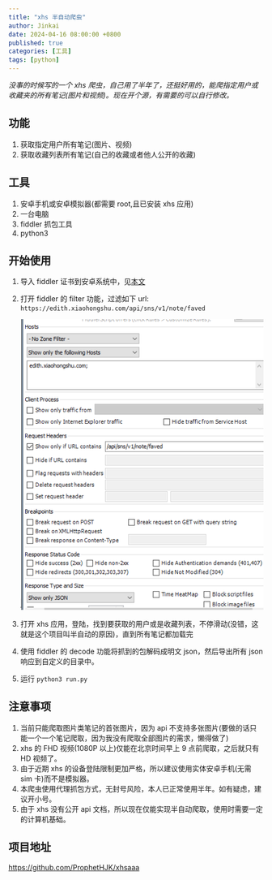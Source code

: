 ```yaml
---
title: "xhs 半自动爬虫"
author: Jinkai
date: 2024-04-16 08:00:00 +0800
published: true
categories: [工具]
tags: [python]
---
```


_没事的时候写的一个 xhs 爬虫，自己用了半年了，还挺好用的，能爬指定用户或收藏夹的所有笔记(图片和视频)。现在开个源，有需要的可以自行修改。_

## 功能

1. 获取指定用户所有笔记(图片、视频)
2. 获取收藏列表所有笔记(自己的收藏或者他人公开的收藏)

## 工具

1. 安卓手机或安卓模拟器(都需要 root,且已安装 xhs 应用)
2. 一台电脑
3. fiddler 抓包工具
4. python3

## 开始使用

1. 导入 fiddler 证书到安卓系统中，见[本文](https://www.jianshu.com/p/808245865dfd)
2. 打开 fiddler 的 filter 功能，过滤如下 url: `https://edith.xiaohongshu.com/api/sns/v1/note/faved`

   ![fiddlerconfig](/assets/img/2024-04-16-xhs/fiddlerconfig.png)

3. 打开 xhs 应用，登陆，找到要获取的用户或是收藏列表，不停滑动(没错，这就是这个项目叫半自动的原因)，直到所有笔记都加载完
4. 使用 fiddler 的 decode 功能将抓到的包解码成明文 json，然后导出所有 json 响应到自定义的目录中。
5. 运行 `python3 run.py`

## 注意事项

1. 当前只能爬取图片类笔记的首张图片，因为 api 不支持多张图片(要做的话只能一个一个笔记爬取，因为我没有爬取全部图片的需求，懒得做了)
2. xhs 的 FHD 视频(1080P 以上)仅能在北京时间早上 9 点前爬取，之后就只有 HD 视频了。
3. 由于近期 xhs 的设备登陆限制更加严格，所以建议使用实体安卓手机(无需 sim 卡)而不是模拟器。
4. 本爬虫使用代理抓包方式，无封号风险，本人已正常使用半年。如有疑虑，建议开小号。
5. 由于 xhs 没有公开 api 文档，所以现在仅能实现半自动爬取，使用时需要一定的计算机基础。

## 项目地址

<https://github.com/ProphetHJK/xhsaaa>
